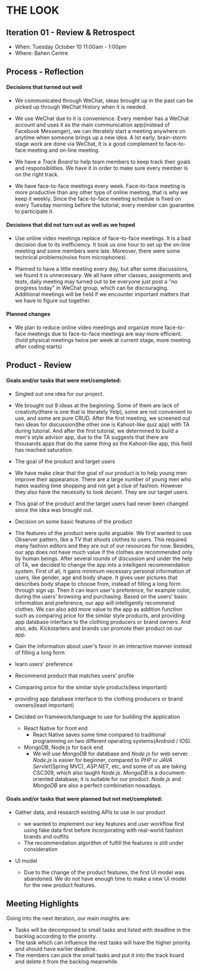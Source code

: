 # THE LOOK

## Iteration 01 - Review & Retrospect

 * When: Tuesday October 10 11:00am - 1:00pm
 * Where: Bahen Centre

## Process - Reflection


#### Decisions that turned out well

* We communicated through WeChat, ideas brought up in the past can be picked up through WeChat History when it is needed. 

* We use WeChat due to it is convenience. Every member has a WeChat account and uses it as the main communication app(instead of Facebook Messenger), we can literately start a meeting anywhere on anytime when someone brings up a new idea. A lot early, brain-storm stage work are done via WeChat, It is a good complement to face-to-face meeting and on-line meeting.

* We have a _Track Board_ to help team members to keep track their goals and responsibilities. We have it in order to make sure every member is on the right track.

* We have face-to-face meetings every week. Face-to-face meeting is more productive than any other type of online meeting, that is why we keep it weekly. Since the face-to-face meeting schedule is fixed on every Tuesday morning before the tutorial, every member can guarantee to participate it. 

#### Decisions that did not turn out as well as we hoped


* Use online video meetings replace of face-to-face meetings. It is a bad decision due to its inefficiency. It took us one hour to set up the on-line meeting and some members were late. Moreover, there were some technical problems(noise from microphones) .

* Planned to have a little meeting every day, but after some discussions, we found it is unnecessary. We all have other classes, assignments and tests, daily meeting may turned out to be everyone just post a "no progress today" in WeChat group, which can be discouraging. Additional meetings will be held if we encounter important matters that we have to figure out together.

#### Planned changes

* We plan to reduce online video meetings and organize more face-to-face meetings due to face-to-face meetings are way more efficient. (hold physical meetings twice per week at current stage, more meeting after coding starts)

## Product - Review

#### Goals and/or tasks that were met/completed:

* Singled out one idea for our project. 

 * We brought out 9 ideas at the beginning. Some of them are lack of creativity(there is one that is literately Yelp), some are not convenient to use, and some are pure CRUD. After the first meeting, we screened out two ideas for discussion(the other one is Kahoot-like quiz app) with TA during tutorial. And after the first tutorial, we determined to build a men's style advisor app, due to the TA suggests that there are thousands apps that do the same thing as the Kahoot-like app, this field has reached saturation. 
  
  * The goal of the product and target users
  * We have make clear that the goal of our product is to help young men improve their appearance. There are a large number of young men who hates wasting time shopping and not get a clue of fashion. However they also have the necessity to look decent. They are our target users.
  * This goal of the product and the target users had never been changed since the idea was brought out.
    
* Decision on some basic features of the product 
 * The features of the product were quite arguable. We first wanted to use Observer pattern, like a TV that shoots clothes to users. This required many fashion editors and they are out of our resources for now. Besides, our app does not have much value if the clothes are recommended only by human beings. After several rounds of discussion and under the help of TA, we decided to change the app into a intelligent recommendation system. First of all, it gains minimum necessary personal information of users, like gender, age and body shape. It gives user pictures that describes body shape to choose from, instead of filling a long form through sign up. Then it can learn user's preference, for example color, during the users' browsing and purchasing. Based on the users' basic information and preference, our app will intelligently recommend clothes. We can also add more value to the app as addition function such as comparing price for the similar style products, and providing app database interface to the clothing producers or brand owners. And also, ads. Kickstarters and brands can promote their product on our app.  
  * Gain the information about user's favor in an interactive manner instead of filling a long form
  * learn users' preference
  * Recommend product that matches users' profile
  * Comparing price for the similar style products(less important)
  * providing app database interface to the clothing producers or brand owners(least important)

* Decided on framework/language to use for building the application
  * React Native for front end
    - React Native saves some time compared to traditional programming on two different operating systems(Android / IOS).
  * MongoDB, Node.js for back end
    - We will use _MongoDB_ for database and _Node.js_ for web server. _Node.js_ is easier for beginner, compared to _PHP_ or _JAVA Servlet_(Spring MVC), _ASP.NET_, etc, and some of us are taking CSC309, which also taught _Node.js_. _MongoDB_ is a document-oriented database, it is suitable for our product. _Node.js_ and _MongoDB_ are also a perfect combination nowadays.

#### Goals and/or tasks that were planned but not met/completed:

* Gather data, and research existing APIs to use in our product
  * we wanted to implement our key features and user workflow first using fake data first before incorporating with real-world fashion brands and outfits
  * The recommendation algorithm of fulfill the features is still under consideration
  
* UI model
  * Due to the change of the product features, the first UI model was abandoned. We do not have enough time to make a new UI model for the new product features.

## Meeting Highlights

Going into the next iteration, our main insights are:


* Tasks will be decomposed to small tasks and listed with deadline in the backlog according to the priority.
* The task which can influence the rest tasks will have the higher priority and should have earlier deadline.
* The members can pick the small tasks and put it into the track board and delete it from the backlog meanwhile.

